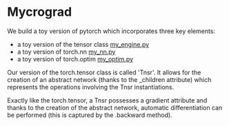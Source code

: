 # Mycrograd

We build a toy version of pytorch which incorporates three key elements: 
- a toy version of the tensor class [my_engine.py](https://github.com/Charles-Marteau/Mycrograd/blob/main/my_engine.py)
- a toy version of torch.nn [my_nn.py](https://github.com/Charles-Marteau/Mycrograd/blob/main/my_nn.py)
- a toy version of torch.optim [my_optim.py](https://github.com/Charles-Marteau/Mycrograd/blob/main/my_optim.py)

Our version of the torch.tensor class is called 'Tnsr'. It allows for the creation of an abstract network
(thanks to the _children attribute) which represents the operations involving the Tnsr instantiations.


Exactly like the torch.tensor, a Tnsr possesses a gradient attribute and thanks to the creation of the
abstract network, automatic differentiation can be performed (this is captured by the .backward method).
